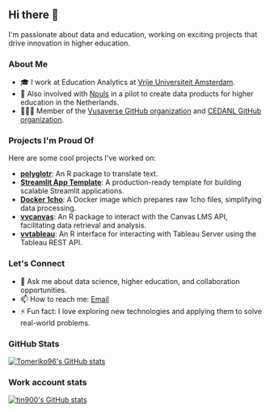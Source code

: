 ## Hi there 👋

I'm passionate about data and education, working on exciting projects that drive innovation in higher education.

### About Me

- 🎓 I work at Education Analytics at [Vrije Universiteit Amsterdam](https://www.vu.nl/en/).
- 🚀 Also involved with [Npuls](https://npuls.nl/) in a pilot to create data products for higher education in the Netherlands.
- 🧑‍🤝‍🧑 Member of the [Vusaverse GitHub organization](https://github.com/vusaverse) and [CEDANL GitHub organization](https://github.com/cedanl).

### Projects I'm Proud Of

Here are some cool projects I've worked on:

- **[polyglotr](https://github.com/Tomeriko96/polyglotr)**: An R package to translate text. 
- **[Streamlit App Template](https://github.com/cedanl/streamlit-app-template)**: A production-ready template for building scalable Streamlit applications.
- **[Docker 1cho](https://github.com/cedanl/docker_1cho)**: A Docker image which prepares raw 1cho files, simplifying data processing.
- **[vvcanvas](https://github.com/vusaverse/vvcanvas)**: An R package to interact with the Canvas LMS API, facilitating data retrieval and analysis.
- **[vvtableau](https://github.com/vusaverse/vvtableau)**: An R interface for interacting with Tableau Server using the Tableau REST API.


### Let's Connect

- 💬 Ask me about data science, higher education, and collaboration opportunities.
- 📫 How to reach me: [Email](mailto:t.iwan@vu.nl)
- ⚡ Fun fact: I love exploring new technologies and applying them to solve real-world problems.

### GitHub Stats

[![Tomeriko96's GitHub stats](https://github-readme-stats.vercel.app/api?username=Tomeriko96)](https://github.com/anuraghazra/github-readme-stats)

### Work account stats

[![tin900's GitHub stats](https://github-readme-stats.vercel.app/api?username=tin900)](https://github.com/anuraghazra/github-readme-stats)





<!--
**Tomeriko96/Tomeriko96** is a ✨ _special_ ✨ repository because its `README.md` (this file) appears on your GitHub profile.

Here are some ideas to get you started:

- 🔭 I’m currently working on ...
- 🌱 I’m currently learning ...
- 👯 I’m looking to collaborate on ...
- 🤔 I’m looking for help with ...
- 💬 Ask me about ...
- 📫 How to reach me: ...
- 😄 Pronouns: ...
- ⚡ Fun fact: ...
-->
